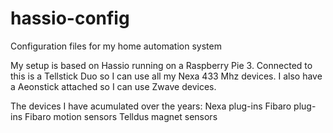 # hassio-config
Configuration files for my home automation system

My setup is based on Hassio running on a Raspberry Pie 3.
Connected to this is a Tellstick Duo so I can use all my Nexa 433 Mhz devices.
I also have a Aeonstick attached so I can use Zwave devices.

The devices I have acumulated over the years: 
Nexa plug-ins
Fibaro plug-ins
Fibaro motion sensors
Telldus magnet sensors
